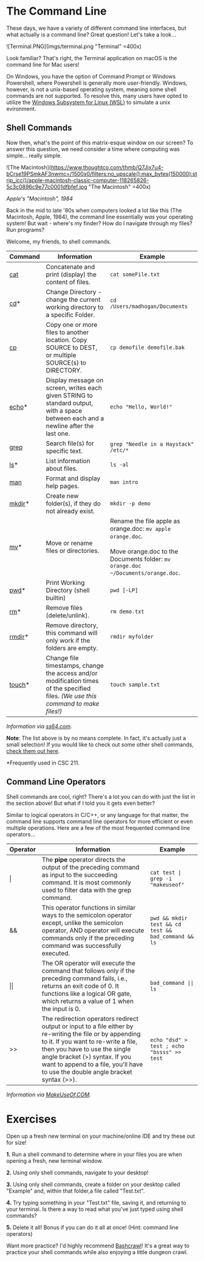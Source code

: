 # The Command Line

These days, we have a variety of different command line interfaces, but what actually is a command line? Great question! Let's take a look...

![Terminal.PNG](imgs/terminal.png "Terminal" =400x)

Look familiar? That's right, the Terminal application on macOS is the command line for Mac users!

On Windows, you have the option of Command Prompt or Windows Powershell, where Powershell is generally more user-friendly. Windows, however, is not a unix-based operating system, meaning some shell commands are not supported. To resolve this, many users have opted to utilize the [Windows Subsystem for Linux (WSL)](https://learn.microsoft.com/en-us/windows/wsl/about) to simulate a unix evironment.

## Shell Commands

Now then, what's the point of this matrix-esque window on our screen? To answer this question, we need consider a time where computing was simple... really simple.

![The Macintosh](https://www.thoughtco.com/thmb/Q7Jjx7u4-bCrse19PSmkAF3nwmc=/1500x0/filters:no_upscale():max_bytes(150000):strip_icc()/apple-macintosh-classic-computer-118265826-5c3c0896c9e77c0001dfbfef.jpg "The Macintosh" =400x)

*Apple's "Macintosh", 1984*

Back in the mid to late '80s when computers looked a lot like this (The Macintosh, Apple, 1984), the command line essentially *was* your operating system! But wait - where's my finder? How do I navigate through my files? Run programs?

Welcome, my friends, to shell commands.

| Command | Information | Example |
| --- | --- | --- |
| [cat](https://ss64.com/bash/cat.html) | Concatenate and print (display) the content of files. | ``cat someFile.txt`` |
| [cd](https://ss64.com/bash/cd.html)* | Change Directory - change the current working directory to a specific Folder. | ``cd /Users/madhogan/Documents`` |
| [cp](https://ss64.com/bash/cp.html) | Copy one or more files to another location. Copy SOURCE to DEST, or multiple SOURCE(s) to DIRECTORY. | ``cp demofile demofile.bak`` |
| [echo](https://ss64.com/bash/echo.html)* | Display message on screen, writes each given STRING to standard output, with a space between each and a newline after the last one. | ``echo "Hello, World!"`` |
| [grep](https://ss64.com/bash/grep.html) | Search file(s) for specific text. | ``grep "Needle in a Haystack" /etc/*`` |
| [ls](https://ss64.com/bash/ls.html)* | List information about files. | ``ls -al`` |
| [man](https://ss64.com/bash/man.html) | Format and display help pages. | ``man intro`` |
| [mkdir](https://ss64.com/bash/mkdir.html)* | Create new folder(s), if they do not already exist. | ``mkdir -p demo`` |
| [mv](https://ss64.com/bash/mv.html)* | Move or rename files or directories. | Rename the file apple as orange.doc: ``mv apple orange.doc``. <br><br> Move orange.doc to the Documents folder: ``mv orange.doc ~/Documents/orange.doc``. |
| [pwd](https://ss64.com/bash/pwd.html)* | Print Working Directory (shell builtin) | ``pwd [-LP]`` |
| [rm](https://ss64.com/bash/rm.html)* | Remove files (delete/unlink). | ``rm demo.txt`` |
| [rmdir](https://ss64.com/bash/rmdir.html)* | Remove directory, this command will only work if the folders are empty. | ``rmdir myfolder`` |
| [touch](https://ss64.com/bash/touch.html)* | Change file timestamps, change the access and/or modification times of the specified files. *(We use this command to make files!)* | ``touch sample.txt`` |

*Information via [ss64.com](https://ss64.com/bash/).*

**Note**: The list above is by no means complete. In fact, it's actually just a small selection! If you would like to check out some other shell commands, [check them out here](https://ss64.com/bash/).

*Frequently used in CSC 211.

## Command Line Operators

Shell commands are cool, right? There's a lot you can do with just the list in the section above! But what if I told you it gets even better?

Similar to logical operators in C/C++, or any language for that matter, the command line supports command line operators for more efficient or even multiple operations. Here are a few of the most frequented command line operators...

| Operator | Information | Example |
| --- | --- | --- |
| \| | The **pipe** operator directs the output of the preceding command as input to the succeeding command. It is most commonly used to filter data with the grep command. | ``cat test \| grep -i "makeuseof"`` |
| && | This operator functions in similar ways to the semicolon operator except, unlike the semicolon operator, AND operator will execute commands only if the preceding command was successfully executed. | ``pwd && mkdir test && cd test && bad_command && ls`` |
| \|\| | The OR operator will execute the command that follows only if the preceding command fails, i.e., returns an exit code of 0. It functions like a logical OR gate, which returns a value of 1 when the input is 0. | ``bad_command \|\| ls`` |
| >> | The redirection operators redirect output or input to a file either by re-writing the file or by appending to it. If you want to re-write a file, then you have to use the single angle bracket (>) syntax. If you want to append to a file, you'll have to use the double angle bracket syntax (>>). | ``echo "dsd" > test ; echo "bssss" >> test`` |

*Information via [MakeUseOf.COM](https://www.makeuseof.com/linux-command-line-chaining-operators/).*

# Exercises

Open up a fresh new terminal on your machine/online IDE and try these out for size!

**1.** Run a shell command to determine where in your files you are when opening a fresh, new terminal window.

**2.** Using only shell commands, navigate to your desktop!

**3.** Using only shell commands, create a folder on your desktop called "Example" and, within that folder,a file called "Test.txt".

**4.** Try typing something in your "Test.txt" file, saving it, and returning to your terminal. Is there a way to read what you've just typed using shell commands?

**5.** Delete it all! Bonus if you can do it all at once! (Hint: command line operators)

Want more practice? I'd highly recommend [Bashcrawl](https://gitlab.com/slackermedia/bashcrawl)! It's a great way to practice your shell commands while also enjoying a little dungeon crawl.
